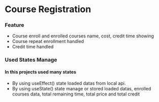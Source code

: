 # Course Registration 
### Feature
- Course enroll and enrolled courses name, cost, credit time showing
- Course repeat enrollment handled
- Credit time handled

### Used States Manage
  #### In this projects used many states
  - By using useEffect() state loaded datas from local api.
  - By using useState() state manage or stored loaded datas, enrolled courses data, total remaining time, total price and total credit 
